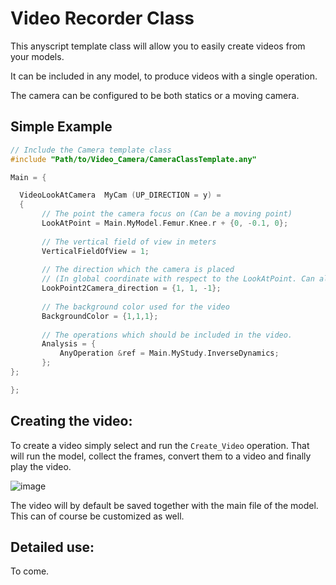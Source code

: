 # Video Recorder Class

This anyscript template class will allow you to easily create videos from your models. 

It can be included in any model, to produce videos with a single operation.

The camera can be configured to be both statics or a moving camera. 

## Simple Example

```c++
// Include the Camera template class
#include "Path/to/Video_Camera/CameraClassTemplate.any"

Main = {

  VideoLookAtCamera  MyCam (UP_DIRECTION = y) = 
  {
       // The point the camera focus on (Can be a moving point)
       LookAtPoint = Main.MyModel.Femur.Knee.r + {0, -0.1, 0};  
       
       // The vertical field of view in meters
       VerticalFieldOfView = 1;
       
       // The direction which the camera is placed
       // (In global coordinate with respect to the LookAtPoint. Can also be a moving vector)
       LookPoint2Camera_direction = {1, 1, -1};
       
       // The background color used for the video
       BackgroundColor = {1,1,1};
       
       // The operations which should be included in the video.
       Analysis = {
           AnyOperation &ref = Main.MyStudy.InverseDynamics;
       };
};

};

``` 

## Creating the video:

To create a video simply select and run the `Create_Video` operation. That will run the model, collect the frames, convert them to a video and finally play the video.

![image](https://cloud.githubusercontent.com/assets/1038978/15822983/f6fd6b8e-2bf8-11e6-88a4-f8d080f815e5.png)

The video will by default be saved together with the main file of the model. This can of course be customized as well. 



## Detailed use:

To come.
